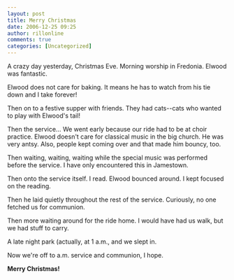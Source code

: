 ```yaml
---
layout: post
title: Merry Christmas
date: 2006-12-25 09:25
author: rillonline
comments: true
categories: [Uncategorized]
---
```

<p>A crazy day yesterday, Christmas Eve. Morning worship in Fredonia. Elwood was fantastic.
<p>Elwood does not care for baking. It means he has to watch from his tie down and I take forever!
<p>Then on to a festive supper with friends. They had cats--cats who wanted to play with Elwood's tail!
<p>Then the service... We went early because our ride had to be at choir practice. Elwood doesn't care for classical music in the big church. He was very antsy. Also, people kept coming over and that made him bouncy, too.
<p>Then waiting, waiting, waiting while the special music was performed before the service. I have only encountered this in Jamestown.
<p>Then onto the service itself. I read. Elwood bounced around. I kept focused on the reading.
<p>Then he laid quietly throughout the rest of the service. Curiously, no one fetched us for communion.
<p>Then more waiting around for the ride home. I would have had us walk, but we had stuff to carry.
<p>A late night park (actually, at 1 a.m., and we slept in.
<p>Now we're off to a.m. service and communion, I hope.
<p><strong>Merry Christmas!</strong></p>
